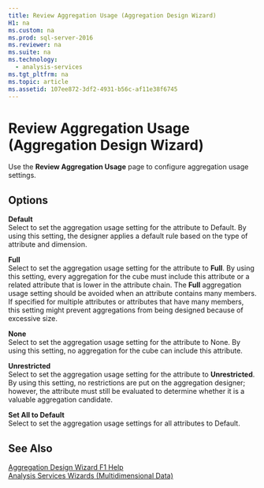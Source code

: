 ```yaml
---
title: Review Aggregation Usage (Aggregation Design Wizard)
H1: na
ms.custom: na
ms.prod: sql-server-2016
ms.reviewer: na
ms.suite: na
ms.technology: 
  - analysis-services
ms.tgt_pltfrm: na
ms.topic: article
ms.assetid: 107ee872-3df2-4931-b56c-af11e38f6745
---
```

# Review Aggregation Usage (Aggregation Design Wizard)
  Use the **Review Aggregation Usage** page to configure aggregation usage settings.  
  
## Options  
 **Default**  
 Select to set the aggregation usage setting for the attribute to Default. By using this setting, the designer applies a default rule based on the type of attribute and dimension.  
  
 **Full**  
 Select to set the aggregation usage setting for the attribute to **Full**. By using this setting, every aggregation for the cube must include this attribute or a related attribute that is lower in the attribute chain. The **Full** aggregation usage setting should be avoided when an attribute contains many members. If specified for multiple attributes or attributes that have many members, this setting might prevent aggregations from being designed because of excessive size.  
  
 **None**  
 Select to set the aggregation usage setting for the attribute to None. By using this setting, no aggregation for the cube can include this attribute.  
  
 **Unrestricted**  
 Select to set the aggregation usage setting for the attribute to **Unrestricted**. By using this setting, no restrictions are put on the aggregation designer; however, the attribute must still be evaluated to determine whether it is a valuable aggregation candidate.  
  
 **Set All to Default**  
 Select to set the aggregation usage settings for all attributes to Default.  
  
## See Also  
 [Aggregation Design Wizard F1 Help](../../Topics/TopicNameNotContainA/Aggregation-Design-Wizard-F1-Help.md)   
 [Analysis Services Wizards &#40;Multidimensional Data&#41;](../../Topics/TopicNameNotContainA/Analysis-Services-Wizards--Multidimensional-Data-.md)  
  
  